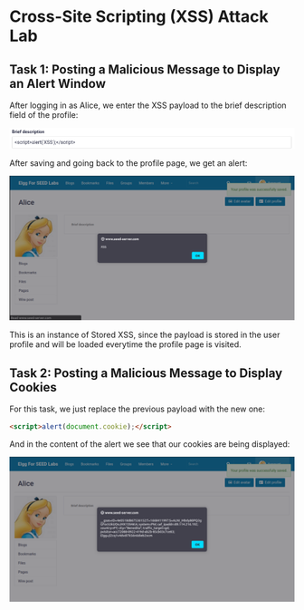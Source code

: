 # Cross-Site Scripting (XSS) Attack Lab

## Task 1: Posting a Malicious Message to Display an Alert Window

After logging in as Alice, we enter the XSS payload to the brief description
field of the profile:

![task1a](task1a.png)

After saving and going back to the profile page, we get an alert:

![task1b](task1b.png)

This is an instance of Stored XSS, since the payload is stored in the user
profile and will be loaded everytime the profile page is visited.

## Task 2: Posting a Malicious Message to Display Cookies

For this task, we just replace the previous payload with the new one:

```html
<script>alert(document.cookie);</script>
```

And in the content of the alert we see that our cookies are being displayed:

![task2a](task2a.png)

